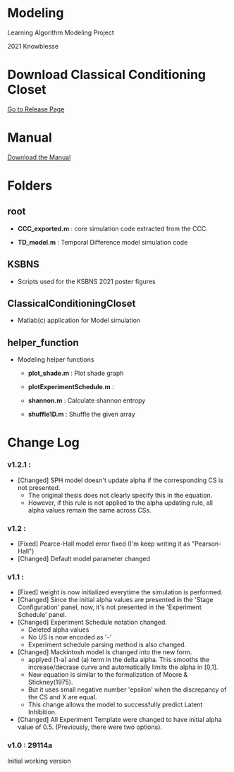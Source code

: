# Modeling

Learning Algorithm Modeling Project

2021 Knowblesse

# Download Classical Conditioning Closet

[Go to Release Page](https://github.com/knowblesse/Modeling/releases/tag/v1.2.1)

# Manual
[Download the Manual](https://github.com/knowblesse/Modeling/blob/main/ClassicalConditioningCloset/CCC_Doc.pdf)

# Folders

## root

- **CCC_exported.m** : core simulation code extracted from the CCC. 

- **TD_model.m** : Temporal Difference model simulation code

## KSBNS
- Scripts used for the KSBNS 2021 poster figures

## ClassicalConditioningCloset
- Matlab(c) application for Model simulation

## helper_function

- Modeling helper functions

	- **plot_shade.m** : Plot shade graph

	- **plotExperimentSchedule.m** : 

	- **shannon.m** : Calculate shannon entropy

	- **shuffle1D.m** : Shuffle the given array

# Change Log
### v1.2.1 :
- [Changed] SPH model doesn't update alpha if the corresponding CS is not presented.
    - The original thesis does not clearly specify this in the equation.
    - However, if this rule is not applied to the alpha updating rule, all alpha values remain the same across CSs. 

### v1.2 :
- [Fixed] Pearce-Hall model error fixed (I'm keep writing it as "Pearson-Hall")
- [Changed] Default model parameter changed

### v1.1 : 
- [Fixed] weight is now initialized everytime the simulation is performed.
- [Changed] Since the initial alpha values are presented in the 'Stage Configuration' panel, now, it's not presented in the 'Experiment Schedule' panel.
- [Changed] Experiment Schedule notation changed. 
	- Deleted alpha values
	- No US is now encoded as '-'
	- Experiment schedule parsing method is also changed.
- [Changed] Mackintosh model is changed into the new form. 
	- applyed (1-a) and (a) term in the delta alpha. This smooths the increase/decrase curve and automatically limits the alpha in [0,1].
	- New equation is similar to the formalization of Moore & Stickney(1975).
	- But it uses small negative number 'epsilon' when the discrepancy of the CS and X are equal. 
	- This change allows the model to successfully predict Latent Inhibition.
- [Changed] All Experiment Template were changed to have initial alpha value of 0.5. (Previously, there were two options).

### v1.0 : 29114a
Initial working version



